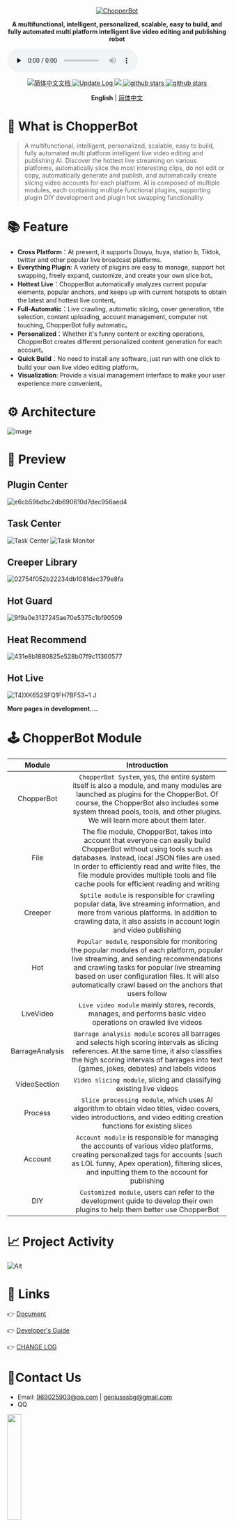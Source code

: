 <p align="center">
  <a href="https://github.com/969025903/ChopperBot">
   <img alt="ChopperBot" src="https://github.com/twj666/ChopperBot-Doc/blob/master/img/logo.png?raw=true">
  </a>
</p>

<p align="center">
  <strong>A multifunctional, intelligent, personalized, scalable, easy to build, and fully automated multi platform intelligent live video editing and publishing robot</strong>
</p>

<audio id="audio" controls="" preload="none">
      <source id="mp3" src="音频地址">
</audio>

<p align="center">
  <a href="https://969025903.github.io/ChopperBot-Doc/">
    <img src="https://img.shields.io/badge/文档-简体中文-blue.svg" alt="简体中文文档" />
  </a>

   <a href="https://github.com/969025903/ChopperBot/blob/master/CHANGELOG.md" >
    <img src="https://img.shields.io/badge/ChangeLog-English-blue.svg" alt="Update Log" />
  </a>

   <a target="_blank" href="https://www.oracle.com/technetwork/java/javase/downloads/index.html">
        <img src="https://img.shields.io/badge/JDK-11+-green.svg" />
    </a>
  <a target="_blank" href='https://github.com/969025903/ChopperBot'>
        <img src="https://img.shields.io/github/stars/969025903/ChopperBot.svg" alt="github stars"/>
   </a>

   <a target="_blank" href=''>
        <img src="https://img.shields.io/badge/Process-Developing-yellow" alt="github stars"/>
   </a>
</p>

<p align='center'>
  <b>English</b> | <a href="https://github.com/969025903/ChopperBot/blob/master/README.zh-CN.md">简体中文</a> 
</p>



# 📖 What is ChopperBot


>A multifunctional, intelligent, personalized, scalable, easy to build, fully automated multi platform intelligent live video editing and publishing AI. Discover the hottest live streaming on various platforms, automatically slice the most interesting clips, do not edit or copy, automatically generate and publish, and automatically create slicing video accounts for each platform. AI is composed of multiple modules, each containing multiple functional plugins, supporting plugin DIY development and plugin hot swapping functionality.


# 📚 Feature

- **Cross Platform**：At present, it supports Douyu, huya, station b, Tiktok, twitter and other popular live broadcast platforms.
- **Everything Plugin**: A variety of plugins are easy to manage, support hot swapping, freely expand, customize, and create your own slice bot。
- **Hottest Live**：ChopperBot automatically analyzes current popular elements, popular anchors, and keeps up with current hotspots to obtain the latest and hottest live content。
- **Full-Automatic**：Live crawling, automatic slicing, cover generation, title selection, content uploading, account management, computer not touching, ChopperBot fully automatic。
- **Personalized**：Whether it's funny content or exciting operations, ChopperBot creates different personalized content generation for each account。
- **Quick Build**：No need to install any software, just run with one click to build your own live video editing platform。
- **Visualization**: Provide a visual management interface to make your user experience more convenient。

# ⚙ Architecture
![image](https://github.com/969025903/ChopperBot/assets/77137063/eeca58de-611b-41ee-973f-cd375f98e569)

# 🎥 Preview
## Plugin Center
![e6cb59bdbc2db690610d7dec956aed4](https://github.com/969025903/ChopperBot/assets/77137063/ac83fbae-d720-4b98-8701-687436605e97)
## Task Center
![Task Center](https://github.com/969025903/ChopperBot/assets/77137063/62ab3560-c5c2-4808-be84-a765349e4c39)
![Task Monitor](https://github.com/969025903/ChopperBot/assets/77137063/95843e98-fdc3-4ff4-805a-4a0dd8ef28be)
## Creeper Library
![02754f052b22234db1081dec379e8fa](https://github.com/969025903/ChopperBot/assets/77137063/5e12b279-ff34-450f-a408-c4b1f2d797d9)
## Hot Guard
![9f9a0e3127245ae70e5375c1bf90509](https://github.com/969025903/ChopperBot/assets/77137063/6d8c0f1e-a02f-4d04-a047-f03888358790)
## Heat Recommend
![431e8b1880825e528b07f9c11360577](https://github.com/969025903/ChopperBot/assets/77137063/adeab4ae-25fe-4752-a6ce-2a79a6f5703e)
## Hot Live
![T4)XK652SFQ1FH7BF53~1 J](https://github.com/969025903/ChopperBot/assets/77137063/6fe79608-6724-4768-8b39-3f4b9b2483c2)

**More pages in development....**
# 🕹 ChopperBot Module
| Module | Introduction |
| :-: | :-: |
| ChopperBot| `ChopperBot System`, yes, the entire system itself is also a module, and many modules are launched as plugins for the ChopperBot. Of course, the ChopperBot also includes some system thread pools, tools, and other plugins. We will learn more about them later. |
| File |The file module, ChopperBot, takes into account that everyone can easily build ChopperBot without using tools such as databases. Instead, local JSON files are used. In order to efficiently read and write files, the file module provides multiple tools and file cache pools for efficient reading and writing|
| Creeper | `Sptile module` is responsible for crawling popular data, live streaming information, and more from various platforms. In addition to crawling data, it also assists in account login and video publishing |
| Hot | `Popular module`, responsible for monitoring the popular modules of each platform, popular live streaming, and sending recommendations and crawling tasks for popular live streaming based on user configuration files. It will also automatically crawl based on the anchors that users follow |
| LiveVideo | `Live video module` mainly stores, records, manages, and performs basic video operations on crawled live videos |
| BarrageAnalysis | `Barrage analysis module` scores all barrages and selects high scoring intervals as slicing references. At the same time, it also classifies the high scoring intervals of barrages into text (games, jokes, debates) and labels videos |
| VideoSection | `Video slicing module`, slicing and classifying existing live videos |
| Process | `Slice processing module`, which uses AI algorithm to obtain video titles, video covers, video introductions, and video editing creation functions for existing slices |
| Account | `Account module` is responsible for managing the accounts of various video platforms, creating personalized tags for accounts (such as LOL funny, Apex operation), filtering slices, and inputting them to the account for publishing|
| DIY | `Customized module`, users can refer to the development guide to develop their own plugins to help them better use ChopperBot |

# 📈 Project Activity
![Alt](https://repobeats.axiom.co/api/embed/0ae23655bb105addf8d90a999df36f690d615af7.svg "Repobeats analytics image")

# 🔗 Links
👉 [Document](https://969025903.github.io/ChopperBot-Doc/)

👉 [Developer's Guide](https://969025903.github.io/ChopperBot-Doc/pages/779a67/#chopperbot%E7%B3%BB%E7%BB%9F%E6%9E%B6%E6%9E%84)

👉 [CHANGE LOG](https://github.com/969025903/ChopperBot/blob/master/CHANGELOG.md)

# 💬Contact Us
- Email: 969025903@qq.com | geniusssbg@gmail.com
- QQ
<img src="https://github.com/969025903/ChopperBot/assets/77137063/4b18e405-4fd9-43f0-8665-04d3914abbfa" width="25%" height="25%">

- Wechat
<img src="https://github.com/969025903/ChopperBot/assets/77137063/1e728690-7565-48c7-9d6f-313cd3409f9b" width="25%" height="25%">


